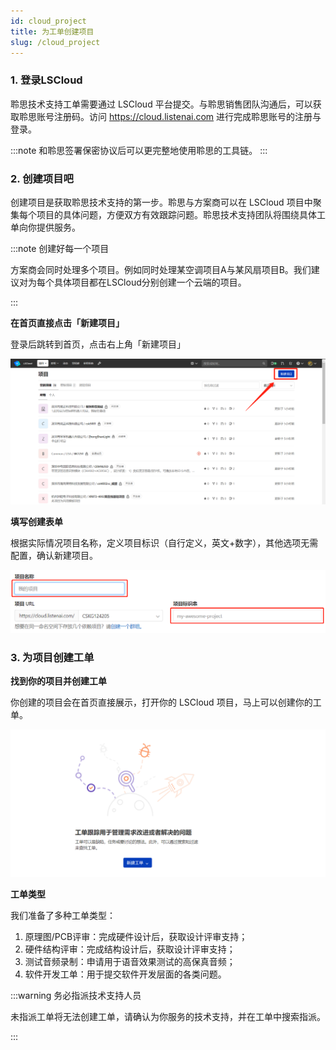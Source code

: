 ```yaml
---
id: cloud_project
title: 为工单创建项目
slug: /cloud_project
---
```


### 1. 登录LSCloud

聆思技术支持工单需要通过 LSCloud 平台提交。与聆思销售团队沟通后，可以获取聆思账号注册码。访问 https://cloud.listenai.com 进行完成聆思账号的注册与登录。

:::note
和聆思签署保密协议后可以更完整地使用聆思的工具链。
:::

### 2. 创建项目吧

创建项目是获取聆思技术支持的第一步。聆思与方案商可以在 LSCloud 项目中聚集每个项目的具体问题，方便双方有效跟踪问题。聆思技术支持团队将围绕具体工单向你提供服务。


:::note
创建好每一个项目

方案商会同时处理多个项目。例如同时处理某空调项目A与某风扇项目B。我们建议对为每个具体项目都在LSCloud分别创建一个云端的项目。

:::

**在首页直接点击「新建项目」**

登录后跳转到首页，点击右上角「新建项目」

![](./files/16111712159428.png)


**填写创建表单**

根据实际情况项目名称，定义项目标识（自行定义，英文+数字），其他选项无需配置，确认新建项目。

![](./files/20210121033837.png)

### 3. 为项目创建工单

**找到你的项目并创建工单**

你创建的项目会在首页直接展示，打开你的 LSCloud 项目，马上可以创建你的工单。

![](./files/20210121034824.png)

**工单类型**

我们准备了多种工单类型：

1. 原理图/PCB评审：完成硬件设计后，获取设计评审支持；
2. 硬件结构评审：完成结构设计后，获取设计评审支持；
3. 测试音频录制：申请用于语音效果测试的高保真音频；
4. 软件开发工单：用于提交软件开发层面的各类问题。

:::warning 务必指派技术支持人员

未指派工单将无法创建工单，请确认为你服务的技术支持，并在工单中搜索指派。

:::



